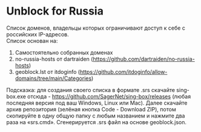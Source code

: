 # Unblock for Russia
Список доменов, владельцы которых ограничивают доступ к себе с российских IP-адресов.  
Список основан на:
1) Самостоятельно собранных доменах
2) no-russia-hosts от dartraiden (https://github.com/dartraiden/no-russia-hosts)
3) geoblock.lst от itdoginfo (https://github.com/itdoginfo/allow-domains/tree/main/Categories)
  
Подсказка: для создания своего списка в формате .srs скачайте sing-box.exe отсюда - https://github.com/SagerNet/sing-box/releases (любая последняя версия под ваш Windows, Linux или Mac). Далее скачайте архив репозитория (зелёная кнопка Code - Download ZIP), потом скопируйте в одну общую папку с любым названием и нажмите два раза на «srs.cmd». Сгенерируется .srs файл на основе geoblock.json.
